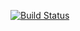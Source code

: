 [![Build Status](https://travis-ci.com/amaldevm19/express-api.svg?branch=part7%2Fmiddleware)](https://travis-ci.com/amaldevm19/express-api)